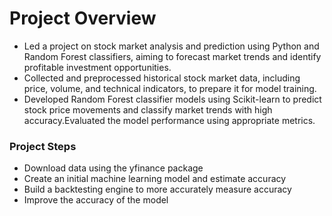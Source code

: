 # Project Overview
* Led a project on stock market analysis and prediction using Python and Random Forest classifiers, aiming to forecast market trends and identify profitable investment opportunities.
* Collected and preprocessed historical stock market data, including price, volume, and technical indicators, to prepare it for model training.
* Developed Random Forest classifier models using Scikit-learn to predict stock price movements and classify market trends with high accuracy.Evaluated the model performance using appropriate metrics.

### Project Steps
* Download data using the yfinance package
* Create an initial machine learning model and estimate accuracy
* Build a backtesting engine to more accurately measure accuracy
* Improve the accuracy of the model
